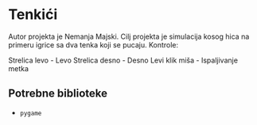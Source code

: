 # Tenkići
Autor projekta je Nemanja Majski. Cilj projekta je simulacija kosog hica na primeru igrice sa dva tenka koji se pucaju. Kontrole:

Strelica levo - Levo
Strelica desno - Desno
Levi klik miša - Ispaljivanje metka

## Potrebne biblioteke
- `pygame`
